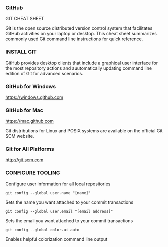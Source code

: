 ### GitHub
GIT CHEAT SHEET

Git is the open source distributed version control system that facilitates GitHub activities on your laptop or desktop. This cheat sheet summarizes commonly used Git command line instructions for quick reference.

### INSTALL GIT
GitHub provides desktop clients that include a graphical user interface for the most repository actions and auutomatically updating command line edition of Git for advanced scenarios.

### GitHub for Windows
https://windows.github.com

### GitHub for Mac
https://mac.github.com

Git distributions for Linux and POSIX systems are available on the official Git SCM website.

### Git for All Platforms
http://git.scm.com

### CONFIGURE TOOLING
Configure user information for all local repositories
```
git config --global user.name "[name]"
```
Sets the name you want attached to your commit transactions

```
git config --global user.email "[email address]"
```
Sets the email you want attached to your commit transactions

```
git config --global color.ui auto
```
Enables helpful colorization command line output
